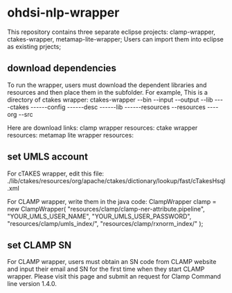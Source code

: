 # ohdsi-nlp-wrapper

This repository contains three separate eclipse projects: clamp-wrapper, ctakes-wrapper, metamap-lite-wrapper; Users can import them into eclipse as existing prjects;

## download dependencies
To run the wrapper, users must download the dependent libraries and resources and then place them in the subfolder.
For example, This is a directory of ctakes wrapper:
ctakes-wrapper
--bin
--input
--output
--lib
----ctakes
------config
------desc
------lib
------resources
--resources
----org
--src

Here are download links:
clamp wrapper resources:
ctake wrapper resources:
metamap lite wrapper resources:


## set UMLS account
For cTAKES wrapper, edit this file:
./lib/ctakes/resources/org/apache/ctakes/dictionary/lookup/fast/cTakesHsql.xml
<property key="umlsUser" value="YOUR_UMLS_USER_NAME"/>
<property key="umlsPass" value="YOUR_UMLS_USER_PASSWORD"/>

For CLAMP wrapper, write them in the java code:
ClampWrapper clamp = new ClampWrapper( "resources/clamp/clamp-ner-attribute.pipeline", 
  "YOUR_UMLS_USER_NAME", 
  "YOUR_UMLS_USER_PASSWORD", 
  "resources/clamp/umls_index/", 
  "resources/clamp/rxnorm_index/" );

## set CLAMP SN
For CLAMP wrapper, users must obtain an SN code from CLAMP website and input their email and SN for the first time when they start CLAMP wrapper.
Please visit this page and submit an request for Clamp Command line version 1.4.0.


